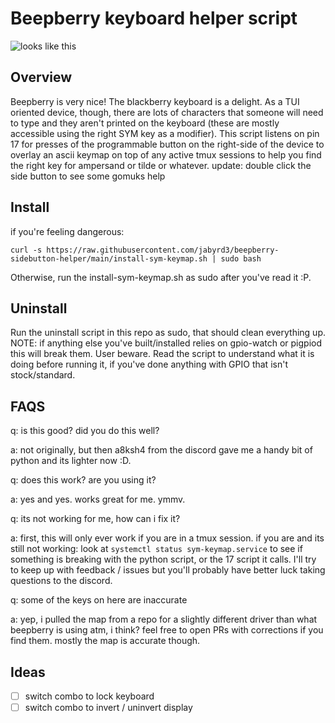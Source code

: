 # Beepberry keyboard helper script
![looks like this](https://github.com/jabyrd3/beepberry-sidebutton-helper/blob/main/keymap.png?raw=true)
## Overview
Beepberry is very nice! The blackberry keyboard is a delight. As a TUI oriented device, though, there are lots of characters that someone will need to type and they aren't printed on the keyboard (these are mostly accessible using the right SYM key as a modifier). This script listens on pin 17 for presses of the programmable button on the right-side of the device to overlay an ascii keymap on top of any active tmux sessions to help you find the right key for ampersand or tilde or whatever. update: double click the side button to see some gomuks help

## Install
if you're feeling dangerous:

```
curl -s https://raw.githubusercontent.com/jabyrd3/beepberry-sidebutton-helper/main/install-sym-keymap.sh | sudo bash
```
Otherwise, run the install-sym-keymap.sh as sudo after you've read it :P. 

## Uninstall
Run the uninstall script in this repo as sudo, that should clean everything up. NOTE: if anything else you've built/installed relies on gpio-watch or pigpiod this will break them. User beware. Read the script to understand what it is doing before running it, if you've done anything with GPIO that isn't stock/standard.

## FAQS
q: is this good? did you do this well?

a: not originally, but then a8ksh4 from the discord gave me a handy bit of python and its lighter now :D.

q: does this work? are you using it?

a: yes and yes. works great for me. ymmv.

q: its not working for me, how can i fix it?

a: first, this will only ever work if you are in a tmux session. if you are and its still not working: look at `systemctl status sym-keymap.service` to see if something is breaking with the python script, or the 17 script it calls. I'll try to keep up with feedback / issues but you'll probably have better luck taking questions to the discord.

q: some of the keys on here are inaccurate

a: yep, i pulled the map from a repo for a slightly different driver than what beepberry is using atm, i think? feel free to open PRs with corrections if you find them. mostly the map is accurate though.

## Ideas
- [ ] switch combo to lock keyboard
- [ ] switch combo to invert / uninvert display
